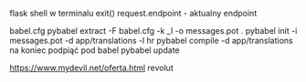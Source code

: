 flask shell w terminalu
exit()
request.endpoint - aktualny endpoint

babel.cfg
pybabel extract -F babel.cfg -k _l -o messages.pot .
pybabel init -i messages.pot -d app/translations -l hr
pybabel compile -d app/translations
na koniec podpiąć pod babel
pybabel update

https://www.mydevil.net/oferta.html
revolut